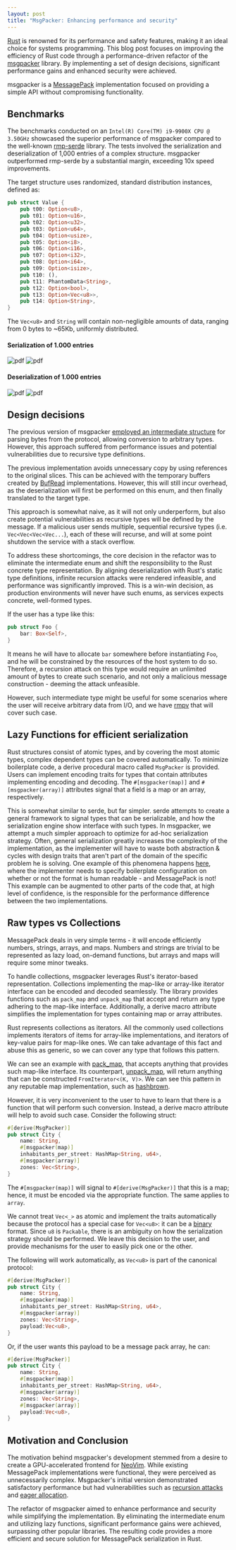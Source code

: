 ```yaml
---
layout: post
title: "MsgPacker: Enhancing performance and security"
---
```


[Rust](https://www.rust-lang.org/) is renowned for its performance and safety features, making it an ideal choice for systems programming. This blog post focuses on improving the efficiency of Rust code through a performance-driven refactor of the [msgpacker](https://crates.io/crates/msgpacker) library. By implementing a set of design decisions, significant performance gains and enhanced security were achieved.

msgpacker is a [MessagePack](https://msgpack.org/) implementation focused on providing a simple API without compromising functionality.

## Benchmarks

The benchmarks conducted on an `Intel(R) Core(TM) i9-9900X CPU @ 3.50GHz` showcased the superior performance of msgpacker compared to the well-known [rmp-serde](https://crates.io/crates/rmp-serde) library. The tests involved the serialization and deserialization of 1,000 entries of a complex structure. msgpacker outperformed rmp-serde by a substantial margin, exceeding 10x speed improvements.

The target structure uses randomized, standard distribution instances, defined as:

```rust
pub struct Value {
    pub t00: Option<u8>,
    pub t01: Option<u16>,
    pub t02: Option<u32>,
    pub t03: Option<u64>,
    pub t04: Option<usize>,
    pub t05: Option<i8>,
    pub t06: Option<i16>,
    pub t07: Option<i32>,
    pub t08: Option<i64>,
    pub t09: Option<isize>,
    pub t10: (),
    pub t11: PhantomData<String>,
    pub t12: Option<bool>,
    pub t13: Option<Vec<u8>>,
    pub t14: Option<String>,
}
```

The `Vec<u8>` and `String` will contain non-negligible amounts of data, ranging from 0 bytes to ~65Kb, uniformly distributed.

#### Serialization of 1.000 entries

![pdf](https://github.com/codx-dev/msgpacker/assets/8730839/d317a9c4-31ab-40f5-b96a-157ed0354cbb)
![pdf](https://github.com/codx-dev/msgpacker/assets/8730839/757fb98f-de38-4ecd-ac9d-5733a263a46b)

#### Deserialization of 1.000 entries

![pdf](https://github.com/codx-dev/msgpacker/assets/8730839/f47f2c45-b6aa-4014-8d32-9472691a6286)
![pdf](https://github.com/codx-dev/msgpacker/assets/8730839/c32809f7-6883-4c68-ab27-2fbce87dd688)

## Design decisions

The previous version of msgpacker [employed an intermediate structure](https://github.com/codx-dev/msgpacker/blob/078e2833ec829bd231e47951d96f9df1fb2c5e7e/msgpacker/src/message_ref.rs#L48-L75) for parsing bytes from the protocol, allowing conversion to arbitrary types. However, this approach suffered from performance issues and potential vulnerabilities due to recursive type definitions.

The previous implementation avoids unnecessary copy by using references to the original slices. This can be achieved with the temporary buffers created by [BufRead](https://doc.rust-lang.org/std/io/trait.BufRead.html) implementations. However, this will still incur overhead, as the deserialization will first be performed on this enum, and then finally translated to the target type.

This approach is somewhat naive, as it will not only underperform, but also create potential vulnerabilities as recursive types will be defined by the message. If a malicious user sends multiple, sequential recursive types (i.e. `Vec<Vec<Vec<Vec...`), each of these will recurse, and will at some point shutdown the service with a stack overflow.

To address these shortcomings, the core decision in the refactor was to eliminate the intermediate enum and shift the responsibility to the Rust concrete type representation. By aligning deserialization with Rust's static type definitions, infinite recursion attacks were rendered infeasible, and performance was significantly improved. This is a win-win decision, as production environments will never have such enums, as services expects concrete, well-formed types.

If the user has a type like this:

```rust
pub struct Foo {
    bar: Box<Self>,
}
```

It means he will have to allocate `bar` somewhere before instantiating `Foo`, and he will be constrained by the resources of the host system to do so. Therefore, a recursion attack on this type would require an unlimited amount of bytes to create such scenario, and not only a malicious message construction - deeming the attack unfeasible.

However, such intermediate type might be useful for some scenarios where the user will receive arbitrary data from I/O, and we have [rmpv](https://crates.io/crates/rmpv) that will cover such case.

## Lazy Functions for efficient serialization

Rust structures consist of atomic types, and by covering the most atomic types, complex dependent types can be covered automatically. To minimize boilerplate code, a derive procedural macro called `MsgPacker` is provided. Users can implement encoding traits for types that contain attributes implementing encoding and decoding. The `#[msgpacker(map)]` and `#[msgpacker(array)]` attributes signal that a field is a map or an array, respectively.

This is somewhat similar to serde, but far simpler. serde attempts to create a general framework to signal types that can be serializable, and how the serialization engine show interface with such types. In msgpacker, we attempt a much simpler approach to optimize for ad-hoc serialization strategy. Often, general serialization greatly increases the complexity of the implementation, as the implementer will have to waste both abstraction & cycles with design traits that aren't part of the domain of the specific problem he is solving. One example of this phenomena happens [here](https://github.com/3Hren/msgpack-rust/blob/f4ad0d0257edfea460eb176cdb7d11ddfe97ba3b/rmp-serde/src/config.rs#L99-L101), where the implementer needs to specify boilerplate configuration on whether or not the format is human readable - and MessagePack is not! This example can be augmented to other parts of the code that, at high level of confidence, is the responsible for the performance difference between the two implementations.

## Raw types vs Collections

MessagePack deals in very simple terms - it will encode efficiently numbers, strings, arrays, and maps. Numbers and strings are trivial to be represented as lazy load, on-demand functions, but arrays and maps will require some minor tweaks.

To handle collections, msgpacker leverages Rust's iterator-based representation. Collections implementing the map-like or array-like iterator interface can be encoded and decoded seamlessly. The library provides functions such as `pack_map` and `unpack_map` that accept and return any type adhering to the map-like interface. Additionally, a derive macro attribute simplifies the implementation for types containing map or array attributes.

Rust represents collections as iterators. All the commonly used collections implements iterators of items for array-like implementations, and iterators of key-value pairs for map-like ones. We can take advantage of this fact and abuse this as generic, so we can cover any type that follows this pattern.

We can see an example with [pack_map](https://github.com/codx-dev/msgpacker/blob/65a0ab07f835d765d9b07cfe91e4b9207ef339ff/msgpacker/src/pack/collections.rs#L34-L42), that accepts anything that provides such map-like interface. Its counterpart, [unpack_map](https://github.com/codx-dev/msgpacker/blob/65a0ab07f835d765d9b07cfe91e4b9207ef339ff/msgpacker/src/unpack/collections.rs#L67-L74), will return anything that can be constructed `FromIterator<(K, V)>`. We can see this pattern in any reputable map implementation, such as [hashbrown](https://docs.rs/hashbrown/0.14.0/hashbrown/struct.HashMap.html#impl-FromIterator%3C(K,+V)%3E-for-HashMap%3CK,+V,+S,+A%3E).

However, it is very inconvenient to the user to have to learn that there is a function that will perform such conversion. Instead, a derive macro attribute will help to avoid such case. Consider the following struct:

```rust
#[derive(MsgPacker)]
pub struct City {
    name: String,
    #[msgpacker(map)]
    inhabitants_per_street: HashMap<String, u64>,
    #[msgpacker(array)]
    zones: Vec<String>,
}
```

The `#[msgpacker(map)]` will signal to `#[derive(MsgPacker)]` that this is a map; hence, it must be encoded via the appropriate function. The same applies to `array`.

We cannot treat `Vec<_>` as atomic and implement the traits automatically because the protocol has a special case for `Vec<u8>`: it can be a [binary](https://github.com/msgpack/msgpack/blob/8aa09e2a6a9180a49fc62ecfefe149f063cc5e4b/spec.md?plain=1#L56-L58) format. Since `u8` is `Packable`, there is an ambiguity on how the serialization strategy should be performed. We leave this decision to the user, and provide mechanisms for the user to easily pick one or the other.

The following will work automatically, as `Vec<u8>` is part of the canonical protocol:

```rust
#[derive(MsgPacker)]
pub struct City {
    name: String,
    #[msgpacker(map)]
    inhabitants_per_street: HashMap<String, u64>,
    #[msgpacker(array)]
    zones: Vec<String>,
    payload:Vec<u8>,
}
```

Or, if the user wants this payload to be a message pack array, he can:

```rust
#[derive(MsgPacker)]
pub struct City {
    name: String,
    #[msgpacker(map)]
    inhabitants_per_street: HashMap<String, u64>,
    #[msgpacker(array)]
    zones: Vec<String>,
    #[msgpacker(array)]
    payload:Vec<u8>,
}
```

## Motivation and Conclusion

The motivation behind msgpacker's development stemmed from a desire to create a GPU-accelerated frontend for [NeoVim](https://neovim.io/). While existing MessagePack implementations were functional, they were perceived as unnecessarily complex. Msgpacker's initial version demonstrated satisfactory performance but had vulnerabilities such as [recursion attacks](https://github.com/codx-dev/msgpacker/issues/4) and [eager allocation](https://github.com/codx-dev/msgpacker/issues/5).

The refactor of msgpacker aimed to enhance performance and security while simplifying the implementation. By eliminating the intermediate enum and utilizing lazy functions, significant performance gains were achieved, surpassing other popular libraries. The resulting code provides a more efficient and secure solution for MessagePack serialization in Rust.
